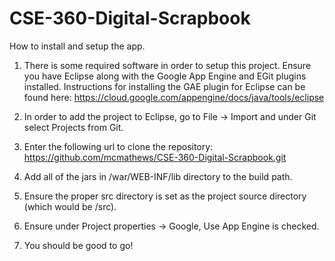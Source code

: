CSE-360-Digital-Scrapbook
=========================

How to install and setup the app.

1. There is some required software in order to setup this project.
Ensure you have Eclipse along with the Google App Engine and EGit plugins installed.
Instructions for installing the GAE plugin for Eclipse can be found here: 
https://cloud.google.com/appengine/docs/java/tools/eclipse

2. In order to add the project to Eclipse, go to File -> Import and under Git select Projects from Git.
3. Enter the following url to clone the repository: https://github.com/mcmathews/CSE-360-Digital-Scrapbook.git
4. Add all of the jars in /war/WEB-INF/lib directory to the build path.
5. Ensure the proper src directory is set as the project source directory (which would be /src).
6. Ensure under Project properties -> Google, Use App Engine is checked.
7. You should be good to go!